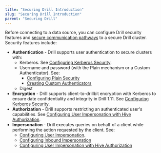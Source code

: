 ```yaml
---
title: "Securing Drill Introduction"
slug: "Securing Drill Introduction"
parent: "Securing Drill"
---
```


Before connecting to a data source, you can configure Drill security features and [secure communication pathways]({{site.baseurl}}/docs/secure-communication-paths/) to a secure Drill cluster.  Security features include:

- **Authentication** - Drill supports user authentication to secure clusters with:
    -  Kerberos. 
		See [Configuring Kerberos Security]({{site.baseurl}}/docs/configuring-kerberos-security/).
	- Username and password (with the Plain mechanism or a Custom Authenticator). See: 
		- [Configuring Plain Security]({{site.baseurl}}/docs/configuring-plain-security/)  
		- [Creating Custom Authenticators]({{site.baseurl}}/docs/creating-custom-authenticators)
	- Digest
- **Encryption** - Drill supports client-to-drillbit encryption with Kerberos to ensure date confidentiality and integrity in Drill 1.11. See [Configuring Kerberos Security]({{site.baseurl}}/docs/configuring-kerberos-security/).
- **Authorization** - Drill supports restricting an authenticated user's capabilities.
		See [Configuring User Impersonation with Hive Authorization]({{site.baseurl}}/docs/configuring-user-impersonation-with-hive-authorization/).
- **Impersonation** - Drill executes queries on behalf of a client while performing the action requested by the client. See: 
	- [Configuring User Impersonation]({{site.baseurl}}/docs/configuring-user-impersonation/).  
	- [Configuring Inbound Impersonation]({{site.baseurl}}/docs/configuring-inbound-impersonation/) 
	- [Configuring User Impersonation with Hive Authorization]({{site.baseurl}}/docs/configuring-user-impersonation-with-hive-authorization/)




 


